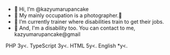 - 👋 Hi, I’m @kazyumarupancake
- 👀 My mainly occupation is a photographer.📸
- 🌱 I’m currently trainer where disabilities train to get their jobs.
- 💞️ And, I'm a disability too.
You can contact to me, kazyumarupancake@gmail

<!---
kazyumarupancake/kazyumarupancake is a ✨ special ✨ repository because its `README.md` (this file) appears on your GitHub profile.
You can click the Preview link to take a look at your changes.
--->

PHP 3y<.
TypeScript 3y<.
HTML 5y<.
English *y<.
